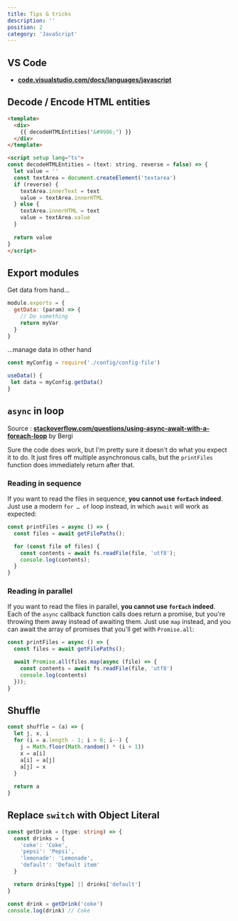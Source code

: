 ```yaml
---
title: Tips & tricks
description: ''
position: 2
category: 'JavaScript'
---
```


## VS Code

- [**code.visualstudio.com/docs/languages/javascript**](https://code.visualstudio.com/docs/languages/javascript)

## Decode / Encode HTML entities

```html
<template>
  <div>
    {{ decodeHTMLEntities('&#9986;') }}
  </div>
</template>

<script setup lang="ts">
const decodeHTMLEntities = (text: string, reverse = false) => {
  let value = ''
  const textArea = document.createElement('textarea')
  if (reverse) {
    textArea.innerText = text
    value = textArea.innerHTML
  } else {
    textArea.innerHTML = text
    value = textArea.value
  }
  
  return value
}
</script>
```

## Export modules

Get data from hand...

```js:config-file.js
module.exports = {
  getData: (param) => {
    // Do something
    return myVar
  }
}
```

...manage data in other hand

```js:use-data.js
const myConfig = require('./config/config-file')

useData() {
 let data = myConfig.getData()
}
```

## `async` in loop

Source : [**stackoverflow.com/questions/using-async-await-with-a-foreach-loop**](https://stackoverflow.com/questions/37576685/using-async-await-with-a-foreach-loop) by Bergi

Sure the code does work, but I'm pretty sure it doesn't do what you expect it to do. It just fires off multiple asynchronous calls, but the `printFiles` function does immediately return after that.

### Reading in sequence

If you want to read the files in sequence, **you cannot use `forEach` indeed**. Just use a modern `for … of` loop instead, in which `await` will work as expected:

```js
const printFiles = async () => {
  const files = await getFilePaths();

  for (const file of files) {
    const contents = await fs.readFile(file, 'utf8');
    console.log(contents);
  }
}
```

### Reading in parallel

If you want to read the files in parallel, **you cannot use `forEach` indeed**. Each of the `async` callback function calls does return a promise, but you're throwing them away instead of awaiting them. Just use `map` instead, and you can await the array of promises that you'll get with `Promise.all`:

```js
const printFiles = async () => {
  const files = await getFilePaths();

  await Promise.all(files.map(async (file) => {
    const contents = await fs.readFile(file, 'utf8')
    console.log(contents)
  }));
}
```

## Shuffle

```js
const shuffle = (a) => {
  let j, x, i
  for (i = a.length - 1; i > 0; i--) {
    j = Math.floor(Math.random() * (i + 1))
    x = a[i]
    a[i] = a[j]
    a[j] = x
  }
  
  return a
}
```

## Replace `switch` with Object Literal

```ts
const getDrink = (type: string) => {
  const drinks = {
    'coke': 'Coke',
    'pepsi': 'Pepsi',
    'lemonade': 'Lemonade',
    'default': 'Default item'
  }

  return drinks[type] || drinks['default']
}

const drink = getDrink('coke')
console.log(drink) // Coke
```
